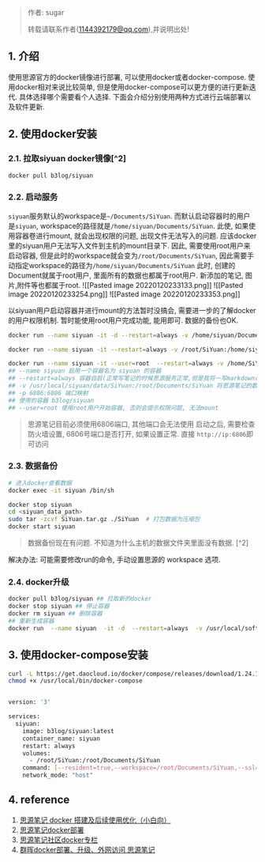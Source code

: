 > 作者: sugar
> 
> 转载请联系作者(1144392179@qq.com),并说明出处!



## 1. 介绍
使用思源官方的docker镜像进行部署, 可以使用docker或者docker-compose. 使用docker相对来说比较简单, 但是使用docker-compose可以更方便的进行更新迭代. 具体选择哪个需要看个人选择.
下面会介绍分别使用两种方式进行云端部署以及软件更新.


## 2. 使用docker安装
### 2.1. 拉取siyuan docker镜像[^2]
```bash
docker pull b3log/siyuan
```
### 2.2. 启动服务

`siyuan`服务默认的workspace是`~/Documents/SiYuan`. 而默认启动容器时的用户是`siyuan`, workspace的路径就是`/home/siyuan/Documents/SiYuan`. 此使, 如果使用容器卷进行mount, 就会出现权限的问题, 出现文件无法写入的问题. 应该docker里的siyuan用户无法写入文件到主机的mount目录下. 
因此, 需要使用root用户来启动容器, 但是此时的workspace就会变为`/root/Documents/SiYuan`, 因此需要手动指定workspace的路径为`/home/siyuan/Documents/SiYuan`
此时, 创建的Document就属于root用户, 里面所有的数据也都属于root用户. 新添加的笔记, 图片,附件等也都属于root. 
![[Pasted image 20220120233133.png]]
![[Pasted image 20220120233254.png]]
![[Pasted image 20220120233353.png]]


以siyuan用户启动容器并进行mount的方法暂时没搞会, 需要进一步的了解docker的用户权限机制. 暂时能使用root用户完成功能, 能用即可. 数据的备份也OK.


```bash
docker run --name siyuan -it -d --restart=always -v /home/siyuan/Documents/SiYuan:/root/Documents/SiYuan -p 6806:6806 b3log/siyuan  # mount失败

docker run --name siyuan -it --restart=always -v /root/SiYuan:/home/siyuan/Documents/SiYuan -p 6806:6806 b3log/siyuan -resident -workspace /home/siyuan/Documents/SiYuan -accessAuthCode bfd6bedb # 没有权限

docker run --name siyuan -it --user=root  --restart=always -v /home/SiYuan:/home/siyuan/Documents/SiYuan -p 6806:6806 b3log/siyuan -workspace /home/siyuan/Documents/SiYuan
## --name siyuan 启用一个容器名为 siyuan 的容器 
## --restart=always 容器自启(正常写笔记的时候思源服务正常,但是我将一写markdown格式错误的笔记粘贴到笔记中之后,整理笔记的时候偶尔会崩溃) 
## -v /usr/local/siyuan/data/SiYuan:/root/Documents/SiYuan 将思源笔记的数据映射到服务器,在服务器的 /usr/local/siyuan/data/SiYuan 中就能看到所有的笔记了 
## -p 6806:6806 端口映射 
## 使用的容器 b3log/siyuan
## --user=root 使用root用户开始容器, 否则会提示权限问题, 无法mount
```

> 思源笔记目前必须使用6806端口, 其他端口会无法使用
启动之后, 需要检查防火墙设置, 6806号端口是否打开, 如果设置正常. 直接 `http://ip:6806`即可访问


### 2.3. 数据备份
```bash
# 进入docker查看数据
docker exec -it siyuan /bin/sh
```

```bash
docker stop siyuan
cd <siyuan_data_path>
sudo tar -zcvf SiYuan.tar.gz ./SiYuan  # 打包数据为压缩包
docker start siyuan
```

> 数据备份现在有问题. 不知道为什么主机的数据文件夹里面没有数据. [^2]

解决办法: 可能需要修改run的命令, 手动设置思源的 workspace 选项.


### 2.4. docker升级
```bash
docker pull b3log/siyuan ## 拉取新的docker
docker stop siyuan ## 停止容器
docker rm siyuan ## 删除容器
## 重新生成容器
docker run  --name siyuan  -it -d  --restart=always  -v /usr/local/software/siyuan/data/SiYuan:/root/Documents/SiYuan -p 6806:6806 b3log/siyuan
```


## 3. 使用docker-compose安装

```bash
curl -L https://get.daocloud.io/docker/compose/releases/download/1.24.1/docker-compose-`uname -s`-`uname -m` > /usr/local/bin/docker-compose
chmod +x /usr/local/bin/docker-compose


version: '3'

services:
  siyuan:
    image: b3log/siyuan:latest
    container_name: siyuan
    restart: always
    volumes:
      - /root/SiYuan:/root/Documents/SiYuan
    command: [--resident=true,--workspace=/root/Documents/SiYuan,--ssl=true,--accessAuthCode=授权码,--servePath=绑定域名]
    network_mode: "host"
```
## 4. reference
1. [思源笔记 docker 搭建及后续使用优化（小白向）](https://ld246.com/article/1635558111871/comment/1635742197762)
2. [思源笔记docker部署](https://www.cnblogs.com/ziyue7575/p/15339826.html)
3. [思源笔记社区docker专栏](https://ld246.com/tag/docker)
4. [群晖docker部署、升级、外网访问 思源笔记](https://bright.htyed.top/index.php/archives/149/)



